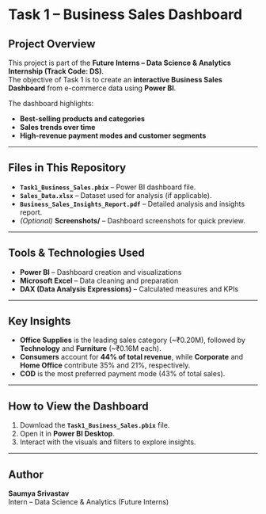 # Task 1 – Business Sales Dashboard

## Project Overview
This project is part of the **Future Interns – Data Science & Analytics Internship (Track Code: DS)**.  
The objective of Task 1 is to create an **interactive Business Sales Dashboard** from e-commerce data using **Power BI**.  

The dashboard highlights:  
- **Best-selling products and categories**  
- **Sales trends over time**  
- **High-revenue payment modes and customer segments**

---

## Files in This Repository
- **`Task1_Business_Sales.pbix`** – Power BI dashboard file.  
- **`Sales_Data.xlsx`** – Dataset used for analysis (if applicable).  
- **`Business_Sales_Insights_Report.pdf`** – Detailed analysis and insights report.  
- *(Optional)* **Screenshots/** – Dashboard screenshots for quick preview.

---

## Tools & Technologies Used
- **Power BI** – Dashboard creation and visualizations  
- **Microsoft Excel** – Data cleaning and preparation  
- **DAX (Data Analysis Expressions)** – Calculated measures and KPIs  

---

## Key Insights
- **Office Supplies** is the leading sales category (~₹0.20M), followed by **Technology** and **Furniture** (~₹0.16M each).  
- **Consumers** account for **44% of total revenue**, while **Corporate** and **Home Office** contribute 35% and 21%, respectively.  
- **COD** is the most preferred payment mode (43% of total sales).  

---

## How to View the Dashboard
1. Download the **`Task1_Business_Sales.pbix`** file.  
2. Open it in **Power BI Desktop**.  
3. Interact with the visuals and filters to explore insights.

---

## Author
**Saumya Srivastav**  
Intern – Data Science & Analytics (Future Interns)
